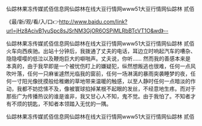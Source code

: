 仙踪林果冻传媒贰佰信息网仙踪林在线大豆行情网www51大豆行情网仙踪林 贰佰

《最/新/观/看/入/口👉http://www.baidu.com/link?url=jHz8AcivB1yuSpc8sJSrNM3GjOR6OSPiMLRbBTcVT1O&wd》--

仙踪林果冻传媒贰佰信息网仙踪林在线大豆行情网www51大豆行情网仙踪林 贰佰　　火车向西疾驰。出站十分钟后，我拨通了丈夫的电话，耳边立时响起汽车的嘈杂、隐隐嘤嘤的低泣以及鞭炮巨大的噼啪声。丈夫说，你听……
然而我的善感本来是本真的，由于我早即是一个被忧伤盯上的嫌疑犯，纵然想叛逃也很难，任何一点风吹叶落，任何一只麻雀遽然光临我的窗前，任何一场淋漓的暴雨突袭睡梦的夜，任何一寸阳光像抚摸般给稚嫩的草地带来温暖的触感，以至人静时任何一点暗淡的作动，我都不妨捻愫不及，像被寰球掐掉某根不起眼的发丝，不经意地生疼。而对于那些广为传播热议的谁是谁非，我又甘心人不知，鬼不觉。由于我怕了。不知者才有不烦的钥匙，不知者本领踏入无忧的一隅。





仙踪林果冻传媒贰佰信息网仙踪林在线大豆行情网www51大豆行情网仙踪林 贰佰
